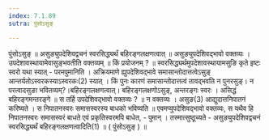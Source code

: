 ```yaml
---
index: 7.1.89
sutra: पुंसोऽसुङ्

---
```

पुंसोऽसुङ् ॥ असुङ्युपदेशिवद्वचनं स्वरसिद्ध्यर्थं बहिरङ्गलक्षणत्वात् ॥ असुङ्युपदेशिवद्भावो वक्तव्यः । उपदेशावस्थायामेवासुङ्भवतीति वक्तव्यम् ॥ किं प्रयोजनम् ? ॥ स्वरसिद्ध्यर्थमुपदेशावस्थायामसुङि कृते इष्टः स्वरो यथा स्यात् -  परमपुमानिति । अक्रियमाणे ह्युपदेशिवद्भावे समासान्तोदात्तत्वेऽसुङ् आन्तर्यतोऽस्वरकस्याऽस्वरकः(2) स्यात् । किं पुनः कारणं समासान्तोदात्तत्वं तावद्भवति न पुनरसुङ्। न परत्वादसुङा भवितव्यम्?।बहिरङ्गलक्षणत्वात्। बहिरङ्गलक्षणोऽसुङ्, अन्तरङ्गः स्वरः । असिद्धं बहिरङ्गमन्तरङ्गे ॥ स तर्हि उपदेशिवद्भावो वक्तव्यः ? ॥ न वक्तव्यः । असुङ(3) आद्युदात्तनिपातनं करिष्यते । स निपातनस्वरः समासस्वरस्य बाधको भविष्यति ॥ एवमप्युपदेशिवद्भावो वक्तव्यः, स यथैव हि निपातनस्वरः समासस्वरं बाधते एवं प्रकृतिस्वरमपि बाधेत, - पुमान् । तस्मात्सुष्ठूच्यते - असुङ्युपदेशिवद्वचनं स्वरसिद्ध्यर्थं बहिरङ्गलक्षणत्वादिति(1) ॥ ( पुंसोऽसुङ् ) ॥